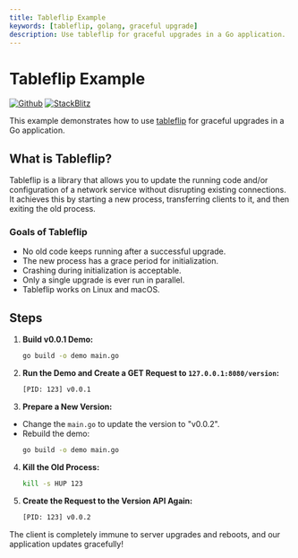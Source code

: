 ```yaml
---
title: Tableflip Example
keywords: [tableflip, golang, graceful upgrade]
description: Use tableflip for graceful upgrades in a Go application.
---
```


# Tableflip Example

[![Github](https://img.shields.io/static/v1?label=&message=Github&color=2ea44f&style=for-the-badge&logo=github)](https://go.khulnasoft.com/velocity/recipes/tree/master/tableflip) [![StackBlitz](https://img.shields.io/static/v1?label=&message=StackBlitz&color=2ea44f&style=for-the-badge&logo=StackBlitz)](https://stackblitz.com/github/khulnasoft/recipes/tree/master/tableflip)

This example demonstrates how to use [tableflip](https://github.com/cloudflare/tableflip) for graceful upgrades in a Go application.

## What is Tableflip?

Tableflip is a library that allows you to update the running code and/or configuration of a network service without disrupting existing connections. It achieves this by starting a new process, transferring clients to it, and then exiting the old process.

### Goals of Tableflip

- No old code keeps running after a successful upgrade.
- The new process has a grace period for initialization.
- Crashing during initialization is acceptable.
- Only a single upgrade is ever run in parallel.
- Tableflip works on Linux and macOS.

## Steps

1. **Build v0.0.1 Demo:**
    ```bash
    go build -o demo main.go
    ```

2. **Run the Demo and Create a GET Request to `127.0.0.1:8080/version`:**
    ```bash
    [PID: 123] v0.0.1
    ```

3. **Prepare a New Version:**
  - Change the `main.go` to update the version to "v0.0.2".
  - Rebuild the demo:
    ```bash
    go build -o demo main.go
    ```

4. **Kill the Old Process:**
    ```bash
    kill -s HUP 123
    ```

5. **Create the Request to the Version API Again:**
    ```bash
    [PID: 123] v0.0.2
    ```

The client is completely immune to server upgrades and reboots, and our application updates gracefully!
